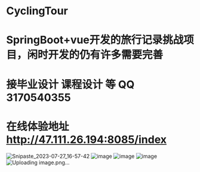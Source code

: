 # CyclingTour
# SpringBoot+vue开发的旅行记录挑战项目，闲时开发的仍有许多需要完善
# 接毕业设计 课程设计 等 QQ 3170540355
# 在线体验地址 http://47.111.26.194:8085/index
![Snipaste_2023-07-27_16-57-42](https://github.com/314love/CyclingTour/assets/106265888/68fcda06-0ade-488a-8ff5-02a6eb9e133c)
![image](https://github.com/314love/CyclingTour/assets/106265888/10e0c061-bfb3-409f-80bf-f6ae8a8a8301)
![image](https://github.com/314love/CyclingTour/assets/106265888/996ba807-094f-4d95-9723-7d01b07d755f)
![image](https://github.com/314love/CyclingTour/assets/106265888/9a8bf9d5-991c-492f-9903-969fcb5d4851)
![Uploading image.png…]()





